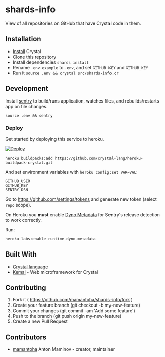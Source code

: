 # shards-info

View of all repositories on GitHub that have Crystal code in them.

## Installation

* [Install](https://crystal-lang.org/docs/installation/) Crystal
* Clone this repository
* Install dependencies `shards install`
* Rename `.env.example` to `.env`, and set `GITHUB_KEY` and `GITHUB_KEY`
* Run it `source .env && crystal src/shards-info.cr`

## Development

Install [sentry](https://github.com/samueleaton/sentry) to build/runs application,
watches files, and rebuilds/restarts app on file changes.

```console
source .env && sentry
```

### Deploy

Get started by deploying this service to heroku.

[![Deploy](https://www.herokucdn.com/deploy/button.svg)](https://heroku.com/deploy)

```console
heroku buildpacks:add https://github.com/crystal-lang/heroku-buildpack-crystal.git
```

And set environment variables with `heroku config:set VAR=VAL`:

```console
GITHUB_USER
GITHUB_KEY
SENTRY_DSN
```

Go to https://github.com/settings/tokens and generate new token (select `repo` scope).

On Heroku you **must** enable [Dyno Metadata](https://devcenter.heroku.com/articles/dyno-metadata)
for Sentry's release detection to work correctly.

Run:

```console
heroku labs:enable runtime-dyno-metadata
```

## Built With

* [Crystal language](https://crystal-lang.org/)
* [Kemal](https://github.com/kemalcr/kemal) - Web microframework for Crystal

## Contributing

1. Fork it ( https://github.com/mamantoha/shards-info/fork )
2. Create your feature branch (git checkout -b my-new-feature)
3. Commit your changes (git commit -am 'Add some feature')
4. Push to the branch (git push origin my-new-feature)
5. Create a new Pull Request

## Contributors

* [mamantoha](https://github.com/mamantoha) Anton Maminov - creator, maintainer
